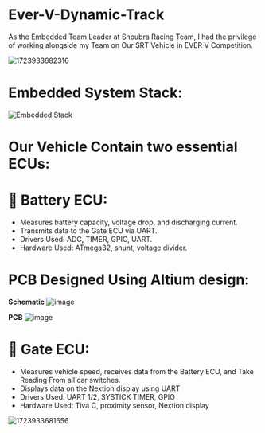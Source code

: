 # Ever-V-Dynamic-Track
As the Embedded Team Leader at Shoubra Racing Team, I had the privilege of working alongside my Team on Our SRT Vehicle in EVER V Competition. 

![1723933682316](https://github.com/user-attachments/assets/22d36326-e240-43b5-a55c-9fa3b617e009)

# Embedded System Stack:
![Embedded Stack](https://github.com/user-attachments/assets/c4bca202-f7de-4d7b-8e59-2f2b9b5a7722)

# Our Vehicle Contain two essential ECUs: 
# 🔋 Battery ECU: 
- Measures battery capacity, voltage drop, and discharging current.
- Transmits data to the Gate ECU via UART.
- Drivers Used: ADC, TIMER, GPIO, UART.
- Hardware Used: ATmega32, shunt, voltage divider.

# PCB Designed Using Altium design:
**Schematic**
![image](https://github.com/user-attachments/assets/1e729f6c-5594-4678-b3a0-460495e25dab)

**PCB**
![image](https://github.com/user-attachments/assets/5107a0f8-a0b7-42de-88c2-b2ca25308ea4)


# 🚦 Gate ECU:
- Measures vehicle speed, receives data from the Battery ECU, and Take Reading From all car switches.
- Displays data on the Nextion display using UART
- Drivers Used: UART 1/2, SYSTICK TIMER, GPIO
- Hardware Used: Tiva C, proximity sensor, Nextion display

![1723933681656](https://github.com/user-attachments/assets/8206a351-e89c-4ec1-95af-8d8d540353e2)


